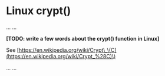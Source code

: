 # Linux crypt\(\)

... ...

**\[TODO: write a few words about the crypt\(\) function in Linux\]**

See [https://en.wikipedia.org/wiki/Crypt\_\(C](https://en.wikipedia.org/wiki/Crypt_%28C)\)

... ...

